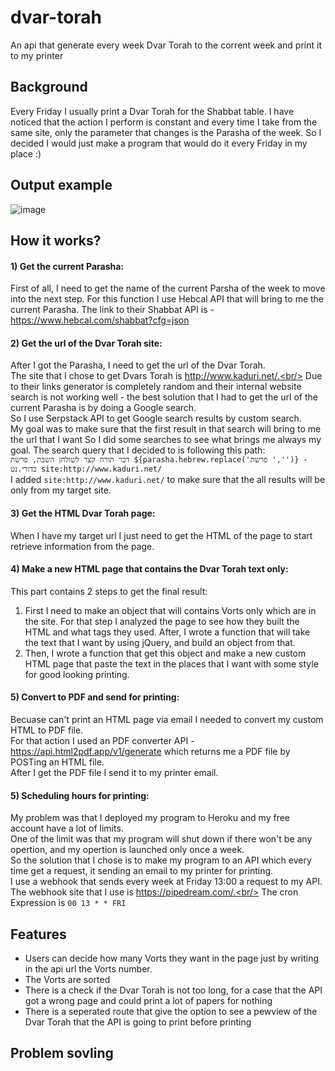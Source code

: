 # dvar-torah
An api that generate every week Dvar Torah to the corrent week and print it to my printer
## Background
Every Friday I usually print a Dvar Torah for the Shabbat table. I have noticed that the action I perform is constant and every time I take from the same site, only the parameter that changes is the Parasha of the week. So I decided I would just make a program that would do it every Friday in my place :)
## Output example
![image](https://user-images.githubusercontent.com/55286058/147578420-6f41f638-2e8a-4caf-a62e-66b60fd5f76b.png)
## How it works?
#### 1) Get the current Parasha:<br/>
First of all, I need to get the name of the current Parsha of the week to move into the next step.
For this function I use Hebcal API that will bring to me the current Parasha.
The link to their Shabbat API is - https://www.hebcal.com/shabbat?cfg=json
#### 2) Get the url of the Dvar Torah site:<br/>
After I got the Parasha, I need to get the url of the Dvar Torah.<br/>
The site that I chose to get Dvars Torah is http://www.kaduri.net/.<br/>
Due to their links generator is completely random and their internal website search is not working well - the best solution that I had to get the url of the current Parasha is by doing a Google search.<br/>
So I use Serpstack API to get Google search results by custom search.<br/>
My goal was to make sure that the first result in that search will bring to me the url that I want
So I did some searches to see what brings me always my goal. The search query that I decided to is following this path:<br/>
`דבר תורה קצר לשולחן השבת, פרשת ${parasha.hebrew.replace('פרשת ','')} - כדורי.נט site:http://www.kaduri.net/`<br/>
I added `site:http://www.kaduri.net/` to make sure that the all results will be only from my target site.
#### 3) Get the HTML Dvar Torah page:<br/>
When I have my target url I just need to get the HTML of the page to start retrieve information from the page.
#### 4) Make a new HTML page that contains the Dvar Torah text only:<br/>
This part contains 2 steps to get the final result:
1) First I need to make an object that will contains Vorts only which are in the site. For that step I analyzed the page to see how they built the HTML and what tags they used.
After, I wrote a function that will take the text that I want by using jQuery, and build an object from that.
2) Then, I wrote a function that get this object and make a new custom HTML page that paste the text in the places that I want with some style for good looking printing.
#### 5) Convert to PDF and send for printing:<br/>
Becuase can't print an HTML page via email I needed to convert my custom HTML to PDF file.<br/>
For that action I used an PDF converter API - https://api.html2pdf.app/v1/generate which returns me a PDF file by POSTing an HTML file.<br/>
After I get the PDF file I send it to my printer email.
#### 5) Scheduling hours for printing:<br/>
My problem was that I deployed my program to Heroku and my free account have a lot of limits.<br/>
One of the limit was that my program will shut down if there won't be any opertion, and my opertion is launched only once a week.<br/>
So the solution that I chose is to make my program to an API which every time get a request, it sending an email to my printer for printing.<br/>
I use a webhook that sends every week at Friday 13:00 a request to my API.<br/>
The webhook site that I use is https://pipedream.com/.<br/>
The cron Expression is `00 13 * * FRI`

## Features
* Users can decide how many Vorts they want in the page just by writing in the api url the Vorts number. <br/>
* The Vorts are sorted<br/>
* There is a check if the Dvar Torah is not too long, for a case that the API got a wrong page and could print a lot of papers for nothing<br/>
* There is a seperated route that give the option to see a pewview of the Dvar Torah that the API is going to print before printing<br/>
## Problem sovling
